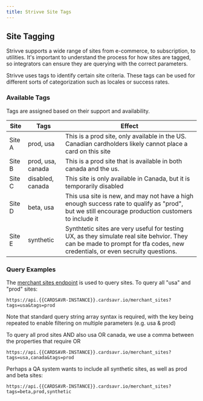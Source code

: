 ```yaml
---
title: Strivve Site Tags
---
```


## Site Tagging
Strivve supports a wide range of sites from e-commerce, to subscription, to utilities.  It's important to understand the process for how sites are tagged, so integrators can ensure they are querying with the correct parameters.

Strivve uses tags to identify certain site criteria.  These tags can be used for different sorts of categorization such as locales or success rates.  

### Available Tags

Tags are assigned based on their support and availability. 

Site         | Tags              | Effect
------------ | ----------------- | --------------------
Site A       | prod, usa         | This is a prod site, only available in the US.  Canadian cardholders likely cannot place a card on this site
Site B       | prod, usa, canada | This is a prod site that is available in both canada and the us.
Site C       | disabled, canada  | This site is only available in Canada, but it is temporarily disabled
Site D       | beta, usa         | This usa site is new, and may not have a high enough success rate to qualify as "prod", but we still encourage production customers to include it
Site E       | synthetic         | Synthtetic sites are very useful for testing UX, as they simulate real site behvior.  They can be made to prompt for tfa codes, new credentials, or even secruity questions. 

### Query Examples

The [merchant sites endpoint](https://swch.github.io/slate/#get-merchant-site) is used to query sites.  To query all "usa" and "prod" sites:

```
https://api.{{CARDSAVR-INSTANCE}}.cardsavr.io/merchant_sites?tags=usa&tags=prod
```

Note that standard query string array syntax is required, with the key being repeated to enable filtering on multiple parameters (e.g. usa & prod) 

To query all prod sites AND also usa OR canada, we use a comma between the properties that require OR
```
https://api.{{CARDSAVR-INSTANCE}}.cardsavr.io/merchant_sites?tags=usa,canada&tags=prod
```

Perhaps a QA system wants to include all synthetic sites, as well as prod and beta sites:
```
https://api.{{CARDSAVR-INSTANCE}}.cardsavr.io/merchant_sites?tags=beta,prod,synthetic
```